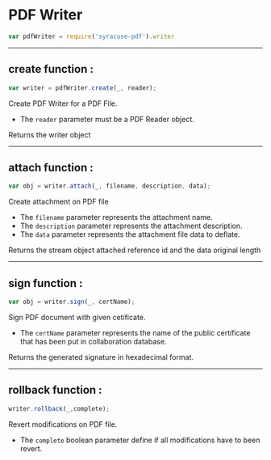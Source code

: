 
# PDF Writer
```javascript
var pdfWriter = require('syracuse-pdf').writer  
```

-------------
## create function :
``` javascript
var writer = pdfWriter.create(_, reader); 
```
Create PDF Writer for a PDF File.  

* The `reader` parameter must be a PDF Reader object.  

Returns the writer object  

-------------
## attach function :
``` javascript
var obj = writer.attach(_, filename, description, data); 
```
Create attachment on PDF file  

* The `filename` parameter represents the attachment name.    
* The `description` parameter represents the attachment description.  
* The `data` parameter represents the attachment file data to deflate.  

Returns the stream object attached reference id and the data original length  

-------------
## sign function :
``` javascript
var obj = writer.sign(_, certName); 
```
Sign PDF document with given cetificate.   

* The `certName` parameter represents the name of the public certificate that has been put in collaboration database.    

Returns the generated signature in hexadecimal format.  

-------------
## rollback function :
``` javascript
writer.rollback(_,complete); 
```
Revert modifications on PDF file.   

* The `complete` boolean parameter define if all modifications have to been revert.  

